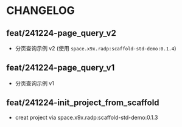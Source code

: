 # CHANGELOG

## feat/241224-page_query_v2

- 分页查询示例 v2 (使用 `space.x9x.radp:scaffold-std-demo:0.1.4`)

## feat/241224-page_query_v1

- 分页查询示例 v1

## feat/241224-init_project_from_scaffold

- creat project via space.x9x.radp:scaffold-std-demo:0.1.3